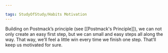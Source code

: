 ```yaml
---

tags: StudyOfStudy/Habits Motivation 
---
```


Building on Postmack’s principle (see [[Postmack's Principle]]), we can not only create an easy first step, but we can small and easy steps all along the way. That way, we’ll feel a little win every time we finish one step. That’ll keep us motivated for sure.